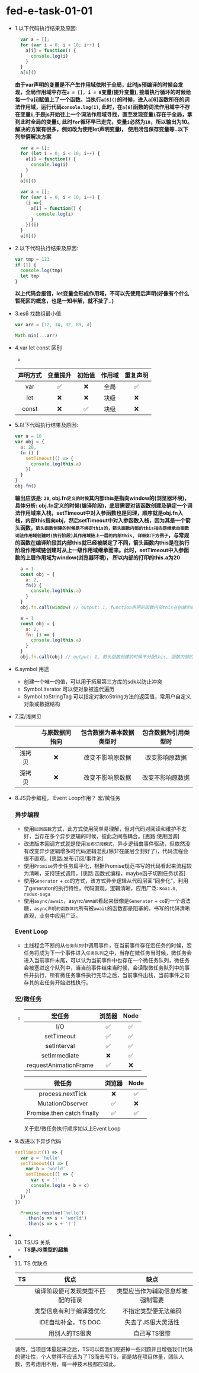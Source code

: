 # fed-e-task-01-01

- 1.以下代码执行结果及原因:
  ```js
    var a = [];
    for (var i = 0; i < 10; i++) {
      a[i] = function() {
        console.log(i)
      }
    }
    a[6]()
  ```
  __由于var声明的变量是不产生作用域依附于全局，此时js预编译的时候会发现，全局作用域中存在`a = [], i = 0`变量(提升变量), 接着执行循环的时候给每一个a[i]赋值上了一个函数。当执行`a[6]()`的时候，进入a[6]函数所在的词法作用域，运行代码`console.log(i)`, 此时，在`a[6]`函数的词法作用域中不存在变量`i`,于是js开始往上一个词法作用域寻找，直至发现变量`i`存在于全局，拿到此时全局的变量`i`, 此时`for`循环早已走完，变量`i`必然为`10`，所以输出为10。解决的方案有很多，例如改为使用let声明变量i， 使用闭包保存变量等..以下列举俩解决方案__

  ```js
    var a = [];
    for (let i = 0; i < 10; i++) {
      a[i] = function() {
        console.log(i)
      }
    }
    a[6]()

    var a = [];
    for (var i = 0; i < 10; i++) {
      (i =>{
        a[i] = function() {
          console.log(i)
        }
      })(i)
    }
    a[6]()
  ```


- 2.以下代码执行结果及原因:

  ```js
  var tmp = 123
  if (1) {
    console.log(tmp)
    let tmp
  }
  ```
  __以上代码会报错，let变量会形成作用域，不可以先使用后声明(好像有个什么暂死区的概念，也是一知半解，就不扯了..)__


- 3.es6 找数组最小值

  ```js
  var arr = [12, 34, 32, 89, 4]

  Math.min(...arr)
  ```

- 4.var let const 区别
  
  * 
  | 声明方式 | 变量提升 | 初始值 | 作用域 | 重复声明 
  | :-----: | :----: | :----: | :----: | :----: |
  | var    | ✅ | ❌ | 全局 | ✅ |
  | let    | ❌ | ❌ | 块级 | ❌ |
  | const  | ❌ | ✅ | 块级 | ❌ |


- 5.以下代码执行结果及原因:

  ```js
  var a = 10
  var obj = {
    a: 20,
    fn () {
      setTimeout(() => {
        console.log(this.a)
      })
    }
  }
  obj.fn()
  ```

  __输出应该是: `20`, obj.fn`定义的时候`其内部this是指向window的(浏览器环境)，具体分析: obj.fn定义的时候(编译阶段)，底层需要对该函数创建及确定一个词法作用域来入栈，setTimeout中对入参函数也是同理，顺序就是obj.fn入栈，内部this指向obj，然后setTimeout中对入参函数入栈，因为其是一个箭头函数，`箭头函数创建的时候是不绑定this的，箭头函数内部的this指向是继承自函数词法作用域创建时(执行阶段)其作用域链上一层的内部this, 详细如下方例子`，与常规的函数在编译阶段其内部this就已经被绑定了不同，箭头函数内this是在执行阶段作用域链创建时从上一级作用域继承而来。此时，setTimeout中入参函数的上层作用域为window(浏览器环境)， 所以内部的打印的this.a为20__

  ```js
    a = 1
    const obj = {
      a: 2,
      fn() {
        console.log(this.a)
      }
    }
    obj.fn.call(window) // output: 1, function声明的函数内部this在创建的时候被分配了this指向window

    a = 1
    const obj = {
      a: 2,
      fn: () => {
        console.log(this.a)
      }
    }
    obj.fn.call(obj) // output: 1, 箭头函数创建的时候不分配this, 函数内部的this继承自上层作用域链，只和上层作用域的this有关
  ```

- 6.symbol 用途
  * 创建一个唯一的值，可以用于拓展第三方库的sdk以防止冲突
  * Symbol.iterator 可以使对象被迭代遍历
  * Symbol.toStringTag 可以指定对象toString方法的返回值，常用户自定义对象或数据结构

- 7.深/浅拷贝

  |  | 与原数据同指向 | 包含数据为基本数据类型时 | 包含数据为引用类型时 |
  | :----: | :----: | :----: | :----: |
  | 浅拷贝 | ❌ | 改变不影响原数据 | 改变影响原数据 |
  | 深拷贝 | ❌ | 改变不影响原数据 | 改变不影响原数据 |

- 8.JS异步编程， Event Loop作用？ 宏/微任务
  ### __异步编程__
    * 使用`回调函数`方式，此方式使用简单易理解，但对代码对阅读和维护不友好，当存在多个异步逻辑的时候，彼此之间高耦合。[思路:使用回调]
    * 改进版本回调方式就是使用`发布订阅模式`，异步逻辑由事件驱动，但依然没有改变异步逻辑增多时代码逻辑混乱(除非在底层全封好了)，代码流程会很不直观。[思路:发布订阅/事件池]
    * 使用`Promise`异步任务扁平化，根据Promise规范书写的代码看起来流程较为清晰，支持链式调用，[思路:函数式编程，maybe函子切割任务状态]
    * 使用`Generator` + `co`的方式，该方式异步逻辑从代码层面“同步化”，利用了generator的执行特性，代码直观，逻辑清晰，应用广泛: `Koa1.0, redux-saga`
    * 使用`async/await`，async/await看起来很像是`Generator` + `co`的一个语法糖，`async声明的函数体内`所有被`await`的函数都是阻塞的，书写的代码清晰直观，业务中应用广泛。

  ### __Event Loop__
    * 主线程会不断的从`任务队列`中调用事件，在当前事件存在宏任务的时候，宏任务将成为下一个事件进入`任务队列`之中，当存在微任务当时候，微任务会进入当前事件末尾，可以认为当前事件中也存在一个微任务队列，微任务会被塞进这个队列中，当当前事件结束当时候，会读取微任务队列中的事件并执行，所有微任务事件执行完毕之后，当前事件出栈，当前事件之前存其的宏任务开始进栈执行。

  ### __宏/微任务__
  * 
    | 宏任务 | 浏览器 | Node |
    | :----: | :----: | :----: |
    | I/O | ✅ | ✅ |
    | setTimeout | ✅ | ✅ |
    | setInterval | ✅ | ✅ |
    | setImmediate | ❌ | ✅ |
    | requestAnimationFrame | ✅ | ❌ |

    | 微任务 | 浏览器 | Node |
    | :----: | :----: | :----: |
    | process.nextTick | ❌ | ✅ |
    | MutationObserver | ✅ | ❌ |
    | Promise.then catch finally	 | ✅ | ✅ |

    关于宏/微任务执行顺序如以上Event Loop

- 9.改进以下异步代码

  ```js
  setTimeout(() => {
    var a = 'hello'
    setTimeout(() => {
      var b = 'world'
      setTimeout(() => {
        var c = '!'
        console.log(a + b + c)
      })
    })
  })

    Promise.resolve('hello')
      .then(s => s + 'world')
      .then(s => s + '!')

  ```

- 10. TS/JS 关系

   * __TS是JS类型的超集__

- 11. TS 优缺点

  | TS | 优点 | 缺点 |
  | :----: | :----: | :----: |
  |  | 编译阶段便可发现类型不匹配的错误 | 类型应当作为辅助信息却被强制需要 |
  |  | 类型信息有利于编译器优化 | 不指定类型便无法编码 |
  |  | IDE自动补全，TS DOC | 失去了JS很大灵活性 |
  |  | 用别人的TS很爽 | 自己写TS很惨 |

  诚然，当项目体量起来之后，TS可以帮我们规避掉一些问题并且增强我们代码的健壮性，个人觉得不应该为了TS而去写TS，而是站在项目体量，团队人数，去考虑用不用，每一种技术栈都应如此。
